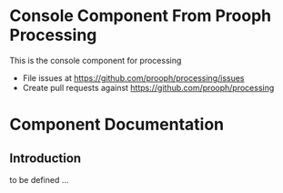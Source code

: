 Console Component From Prooph Processing
========================================

This is the console component for processing

- File issues at https://github.com/prooph/processing/issues
- Create pull requests against https://github.com/prooph/processing

# Component Documentation

## Introduction

to be defined ...



